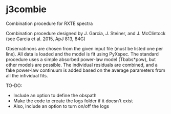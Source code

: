 # j3combie
Combination procedure for RXTE spectra

Combination procedure designed by J. Garcia, J. Steiner,
and J. McClintock (see Garcia et al. 2015, ApJ 813, 84G)
 
Observatinons are chosen from the given input file
(must be listed one per line). All data is loaded and
the model is fit using PyXspec. The standard procedure uses
a simple absorbed power-law model (Tbabs*pow), but other 
models are possible. The individual residuals are combined,
and a fake power-law continuum is added based on the average
parameters from all the infividual fits.

 TO-DO:
- Include an option to define the obspath
- Make the code to create the logs folder if it doesn't exist
- Also, include an option to turn on/off the logs

